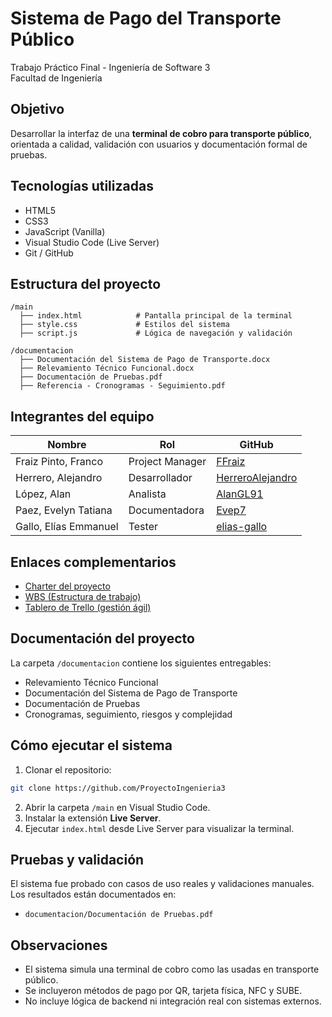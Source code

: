 # Sistema de Pago del Transporte Público

Trabajo Práctico Final - Ingeniería de Software 3  
Facultad de Ingeniería

## Objetivo

Desarrollar la interfaz de una **terminal de cobro para transporte público**, orientada a calidad, validación con usuarios y documentación formal de pruebas.

## Tecnologías utilizadas

- HTML5  
- CSS3  
- JavaScript (Vanilla)  
- Visual Studio Code (Live Server)  
- Git / GitHub  

## Estructura del proyecto

```
/main
  ├── index.html            # Pantalla principal de la terminal
  ├── style.css             # Estilos del sistema
  ├── script.js             # Lógica de navegación y validación

/documentacion
  ├── Documentación del Sistema de Pago de Transporte.docx
  ├── Relevamiento Técnico Funcional.docx
  ├── Documentación de Pruebas.pdf
  ├── Referencia - Cronogramas - Seguimiento.pdf
```

## Integrantes del equipo

| Nombre                     | Rol               | GitHub                                 |
|---------------------------|-------------------|----------------------------------------|
| Fraiz Pinto, Franco       | Project Manager    | [FFraiz](https://github.com/FFraiz)    |
| Herrero, Alejandro        | Desarrollador      | [HerreroAlejandro](https://github.com/HerreroAlejandro) |
| López, Alan               | Analista           | [AlanGL91](https://github.com/AlanGL91)|
| Paez, Evelyn Tatiana      | Documentadora      | [Evep7](https://github.com/Evep7)      |
| Gallo, Elías Emmanuel     | Tester             | [elias-gallo](https://github.com/elias-gallo) |

## Enlaces complementarios

- [Charter del proyecto](https://docs.google.com/document/d/18xsYqWKTOB3goMPmUV8r9PHNa04FtWqkaPLgAKxRUzI/edit?tab=t.0)  
- [WBS (Estructura de trabajo)](https://drive.google.com/file/d/1bbp48Ros1RCt0WY4gNzbn88Gl-0Nxu-q/view)  
- [Tablero de Trello (gestión ágil)](https://trello.com/b/kbAsei1i/ingenieria-de-software-3)  

## Documentación del proyecto

La carpeta `/documentacion` contiene los siguientes entregables:

- Relevamiento Técnico Funcional  
- Documentación del Sistema de Pago de Transporte  
- Documentación de Pruebas  
- Cronogramas, seguimiento, riesgos y complejidad 

## Cómo ejecutar el sistema

1. Clonar el repositorio:
```bash
git clone https://github.com/ProyectoIngenieria3
```

2. Abrir la carpeta `/main` en Visual Studio Code.  
3. Instalar la extensión **Live Server**.  
4. Ejecutar `index.html` desde Live Server para visualizar la terminal.

## Pruebas y validación

El sistema fue probado con casos de uso reales y validaciones manuales.  
Los resultados están documentados en:

- `documentacion/Documentación de Pruebas.pdf`

## Observaciones

- El sistema simula una terminal de cobro como las usadas en transporte público.  
- Se incluyeron métodos de pago por QR, tarjeta física, NFC y SUBE.  
- No incluye lógica de backend ni integración real con sistemas externos.
